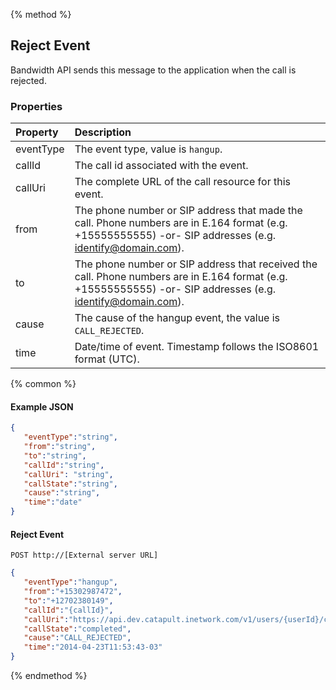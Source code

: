 {% method %}
## Reject Event
Bandwidth API sends this message to the application when the call is rejected.

### Properties

| Property  | Description                                                                                                                                                  |
|:----------|:-------------------------------------------------------------------------------------------------------------------------------------------------------------|
| eventType | The event type, value is `hangup`.                                                                                                                           |
| callId    | The call id associated with the event.                                                                                                                       |
| callUri   | The complete URL of the call resource for this event.                                                                                                        |
| from      | The phone number or SIP address that made the call. Phone numbers are in E.164 format (e.g. +15555555555) -or- SIP addresses (e.g. identify@domain.com).     |
| to        | The phone number or SIP address that received the call. Phone numbers are in E.164 format (e.g. +15555555555) -or- SIP addresses (e.g. identify@domain.com). |
| cause     | The cause of the hangup event, the value is `CALL_REJECTED`.                                                                                                 |
| time      | Date/time of event. Timestamp follows the ISO8601 format (UTC).                                                                                              |

{% common %}

#### Example JSON


```json
{
   "eventType":"string",
   "from":"string",
   "to":"string",
   "callId":"string",
   "callUri": "string",
   "callState":"string",
   "cause":"string",
   "time":"date"
}
```

#### Reject Event

```
POST http://[External server URL]
```

```json
{
   "eventType":"hangup",
   "from":"+15302987472",
   "to":"+12702380149",
   "callId":"{callId}",
   "callUri":"https://api.dev.catapult.inetwork.com/v1/users/{userId}/calls/{callId}",
   "callState":"completed",
   "cause":"CALL_REJECTED",
   "time":"2014-04-23T11:53:43-03"
}
```
{% endmethod %}
